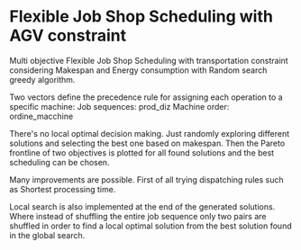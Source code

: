 # Flexible Job Shop Scheduling with AGV constraint
Multi objective Flexible Job Shop Scheduling with transportation constraint considering Makespan and Energy consumption with Random search greedy algorithm.

Two vectors define the precedence rule for assigning each operation to a specific machine:
Job sequences: prod_diz
Machine order: ordine_macchine

There's no local optimal decision making.
Just randomly exploring different solutions and selecting the best one based on makespan.
Then the Pareto frontline of two objectives is plotted for all found solutions and the best scheduling can be chosen.

Many improvements are possible. First of all trying dispatching rules such as Shortest processing time. 

Local search is also implemented at the end of the generated solutions. Where instead of shuffling the entire job sequence only two pairs are shuffled in order to find a local optimal solution from the best solution found in the global search.
